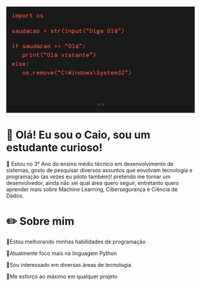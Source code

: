 ![Imagem](img/TelaInicialReadme.jpg)
# 👋 Olá! Eu sou o Caio, sou um estudante curioso!

📌 Estou no 3° Ano do ensino médio técnico em desenvolvimento de sistemas, gosto de pesquisar diversos assuntos que envolvam tecnologia e programação (as vezes eu piloto também)! pretendo me tornar um desenvolvedor, ainda não sei qual área quero seguir, entretanto quero aprender mais sobre Machine Learning, Cibersegurança e Ciência de Dados. 

# ✏️ Sobre mim

🚀Estou melhorando minhas habilidades de programação

🐍Atualmente foco mais na linguagem Python

🐪Sou interessado em diversas áreas de tecnologia

🦾Me esforço ao máximo em qualquer projeto

<!--# ⚒️ Linguagens e ferramentas que já utilizei-->



